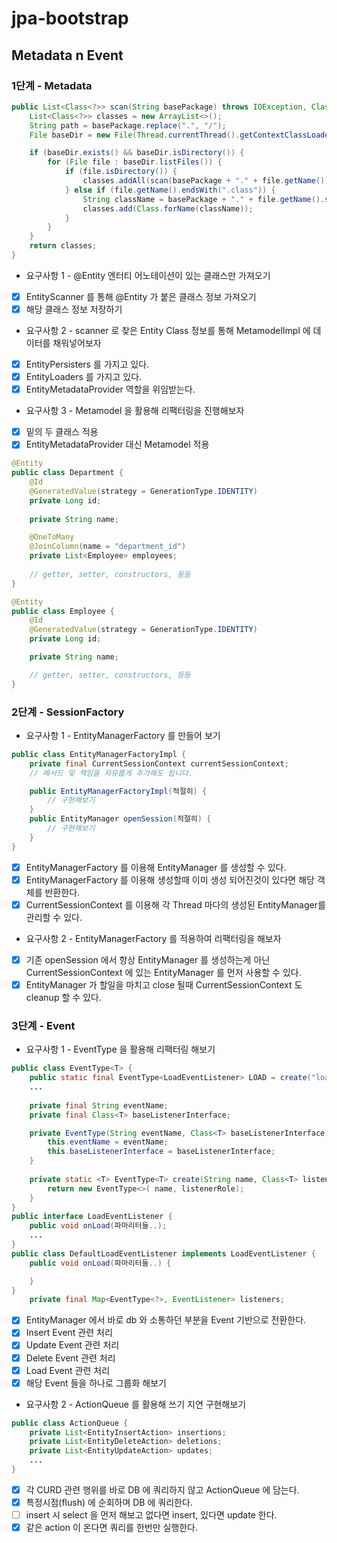 # jpa-bootstrap

## Metadata n Event

### 1단계 - Metadata
```java
public List<Class<?>> scan(String basePackage) throws IOException, ClassNotFoundException {
    List<Class<?>> classes = new ArrayList<>();
    String path = basePackage.replace(".", "/");
    File baseDir = new File(Thread.currentThread().getContextClassLoader().getResource(path).getFile());

    if (baseDir.exists() && baseDir.isDirectory()) {
        for (File file : baseDir.listFiles()) {
            if (file.isDirectory()) {
                classes.addAll(scan(basePackage + "." + file.getName()));
            } else if (file.getName().endsWith(".class")) {
                String className = basePackage + "." + file.getName().substring(0, file.getName().length() - 6);
                classes.add(Class.forName(className));
            }
        }
    }
    return classes;
}
```
- 요구사항 1 - @Entity 엔터티 어노테이션이 있는 클래스만 가져오기
- [x] EntityScanner 를 통해 @Entity 가 붙은 클래스 정보 가져오기
- [x] 해당 클래스 정보 저장하기
- 요구사항 2 - scanner 로 찾은 Entity Class 정보를 통해 MetamodelImpl 에 데이터를 채워넣어보자
- [x] EntityPersisters 를 가지고 있다.
- [x] EntityLoaders 를 가지고 있다.
- [x] EntityMetadataProvider 역할을 위임받는다.
- 요구사항 3 - Metamodel 을 활용해 리팩터링을 진행해보자
- [x] 밑의 두 클래스 적용
- [x] EntityMetadataProvider 대신 Metamodel 적용
```java
@Entity
public class Department {
    @Id
    @GeneratedValue(strategy = GenerationType.IDENTITY)
    private Long id;
    
    private String name;

    @OneToMany
    @JoinColumn(name = "department_id")
    private List<Employee> employees;
    
    // getter, setter, constructors, 등등
}

@Entity
public class Employee {
    @Id
    @GeneratedValue(strategy = GenerationType.IDENTITY)
    private Long id;

    private String name;

    // getter, setter, constructors, 등등
}
```

### 2단계 - SessionFactory
- 요구사항 1 - EntityManagerFactory 를 만들어 보기
```java
public class EntityManagerFactoryImpl {
    private final CurrentSessionContext currentSessionContext;
    // 메서드 및 책임을 자유롭게 추가해도 됩니다.

    public EntityManagerFactoryImpl(적절히) {
        // 구현해보기
    }
    public EntityManager openSession(적절히) {
        // 구현해보기
    }
}
```
- [x] EntityManagerFactory 를 이용해 EntityManager 를 생성할 수 있다.
- [x] EntityManagerFactory 를 이용해 생성할때 이미 생성 되어진것이 있다면 해당 객체를 반환한다.
- [x] CurrentSessionContext 를 이용해 각 Thread 마다의 생성된 EntityManager를 관리할 수 있다.

- 요구사항 2 - EntityManagerFactory 를 적용하여 리팩터링을 해보자
- [x] 기존 openSession 에서 항상 EntityManager 를 생성하는게 아닌 CurrentSessionContext 에 있는 EntityManager 를 먼저 사용할 수 있다.
- [x] EntityManager 가 할일을 마치고 close 될때 CurrentSessionContext 도 cleanup 할 수 있다.

### 3단계 - Event
- 요구사항 1 - EventType 을 활용해 리팩터링 해보기
```java
public class EventType<T> {
    public static final EventType<LoadEventListener> LOAD = create("load", LoadEventListener.class);
    ...
    
    private final String eventName;
    private final Class<T> baseListenerInterface;

    private EventType(String eventName, Class<T> baseListenerInterface) {
    	this.eventName = eventName;
    	this.baseListenerInterface = baseListenerInterface;
    }
    
    private static <T> EventType<T> create(String name, Class<T> listenerRole) {
        return new EventType<>( name, listenerRole);
    }
}
public interface LoadEventListener {
    public void onLoad(파마리터들..);
    ...
}
public class DefaultLoadEventListener implements LoadEventListener {
    public void onLoad(파마리터들..) {

    }
}
    private final Map<EventType<?>, EventListener> listeners;
```
- [x] EntityManager 에서 바로 db 와 소통하던 부분을 Event 기반으로 전환한다.
- [x] Insert Event 관련 처리
- [x] Update Event 관련 처리
- [x] Delete Event 관련 처리
- [x] Load Event 관련 처리
- [x] 해당 Event 들을 하나로 그룹화 해보기

- 요구사항 2 - ActionQueue 를 활용해 쓰기 지연 구현해보기
```java
public class ActionQueue {
    private List<EntityInsertAction> insertions;
    private List<EntityDeleteAction> deletions;
    private List<EntityUpdateAction> updates;
    ...
}
```
- [x] 각 CURD 관련 행위를 바로 DB 에 쿼리하지 않고 ActionQueue 에 담는다.
- [x] 특정시점(flush) 에 순회하며 DB 에 쿼리한다.
- [ ] insert 시 select 을 먼저 해보고 없다면 insert, 있다면 update 한다.
- [x] 같은 action 이 온다면 쿼리를 한번만 실행한다.
